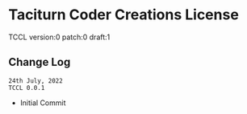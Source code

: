 [//]: # (-------------------------------------------------------------------{c)
[//]: # (                                                                   {c)
[//]: # ( Copyright 2022 Dwij Bavisi <dwijbavisi@gmail.com>                 {c)
[//]: # (                                                                   {c)
[//]: # ( This file is a part of the project:                               {c)
[//]: # (             Taciturn Coder Creations License                      {c)
[//]: # (             https://github.com/TaciturnCoder/TCCL                 {c)
[//]: # (                                                                   {c)
[//]: # ( Licensed under the License:                                       {c)
[//]: # (             Taciturn Coder Creations License                      {c)
[//]: # (             TCCL version:0 patch:0 draft:1                        {c)
[//]: # (                                                                   {c)
[//]: # ( You may not use this file except in compliance with the License   {c)
[//]: # ( You may obtain a copy of the License at:                          {c)
[//]: # (             https://TaciturnCoder.github.io/TCCL/0-0-1            {c)
[//]: # (                                                                   {c)
[//]: # ( See the License for the permissions and limitations.              {c)
[//]: # (                                                                   {c)
[//]: # (-------------------------------------------------------------------{c)

# Taciturn Coder Creations License
TCCL version:0 patch:0 draft:1

## Change Log

```
24th July, 2022
TCCL 0.0.1
```
* Initial Commit
